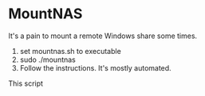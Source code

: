 # MountNAS
It's a pain to mount a remote Windows share some times.

1) set mountnas.sh to executable
2) sudo ./mountnas
3) Follow the instructions. It's mostly automated.

This script 
